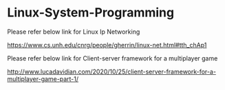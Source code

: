 # Linux-System-Programming

Please refer below link for Linux Ip Networking 

https://www.cs.unh.edu/cnrg/people/gherrin/linux-net.html#tth_chAp1

Please refer below link for Client-server framework for a multiplayer game

http://www.lucadavidian.com/2020/10/25/client-server-framework-for-a-multiplayer-game-part-1/
